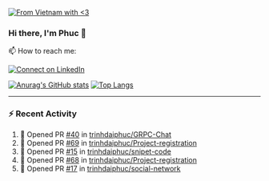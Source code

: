 [![From Vietnam with <3](https://raw.githubusercontent.com/webuild-community/badge/master/svg/love.svg)](https://webuild.community)

### Hi there, I'm Phuc 👋

📫 How to reach me:

[![Connect on LinkedIn](https://img.shields.io/badge/--linkedin?label=LinkedIn&logo=LinkedIn&style=social)](https://www.linkedin.com/in/trinh-dai-phuc/)


[![Anurag's GitHub stats](https://phuc-github-readme-stats.vercel.app/api?username=trinhdaiphuc&count_private=true&show_icons=true&theme=synthwave)](https://github.com/anuraghazra/github-readme-stats)
[![Top Langs](https://phuc-github-readme-stats.vercel.app/api/top-langs/?username=trinhdaiphuc&theme=synthwave&show_icons=true&layout=compact&langs_count=8&hide=html,css,scss,less,handlebars,ejs)](https://github.com/anuraghazra/github-readme-stats)


---

### :zap: Recent Activity

<!--START_SECTION:activity-->
1. 💪 Opened PR [#40](https://github.com/trinhdaiphuc/GRPC-Chat/pull/40) in [trinhdaiphuc/GRPC-Chat](https://github.com/trinhdaiphuc/GRPC-Chat)
2. 💪 Opened PR [#69](https://github.com/trinhdaiphuc/Project-registration/pull/69) in [trinhdaiphuc/Project-registration](https://github.com/trinhdaiphuc/Project-registration)
3. 💪 Opened PR [#15](https://github.com/trinhdaiphuc/snipet-code/pull/15) in [trinhdaiphuc/snipet-code](https://github.com/trinhdaiphuc/snipet-code)
4. 💪 Opened PR [#68](https://github.com/trinhdaiphuc/Project-registration/pull/68) in [trinhdaiphuc/Project-registration](https://github.com/trinhdaiphuc/Project-registration)
5. 💪 Opened PR [#17](https://github.com/trinhdaiphuc/social-network/pull/17) in [trinhdaiphuc/social-network](https://github.com/trinhdaiphuc/social-network)
<!--END_SECTION:activity-->
